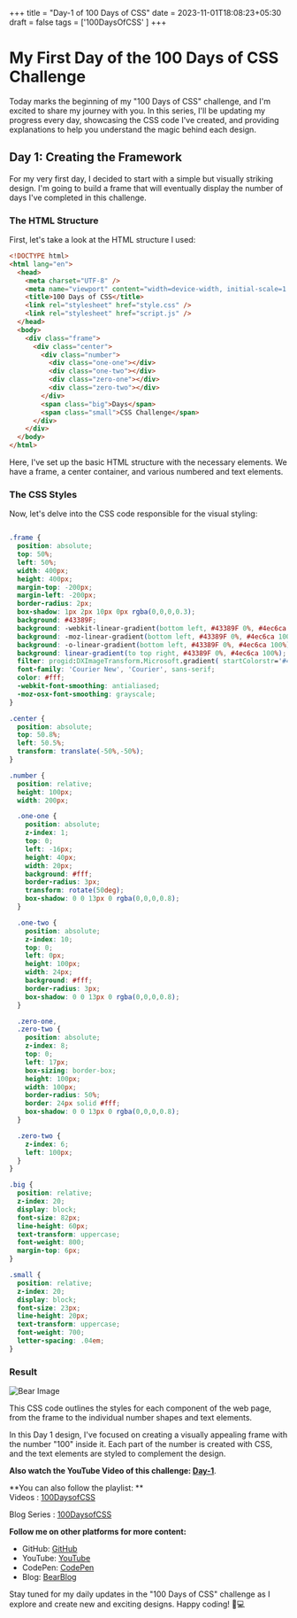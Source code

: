 +++
title = "Day-1 of 100 Days of CSS"
date = 2023-11-01T18:08:23+05:30
draft = false
tags = ['100DaysOfCSS' ]
+++

# My First Day of the 100 Days of CSS Challenge

Today marks the beginning of my "100 Days of CSS" challenge, and I'm excited to share my journey with you. In this series, I'll be updating my progress every day, showcasing the CSS code I've created, and providing explanations to help you understand the magic behind each design.

## Day 1: Creating the Framework

For my very first day, I decided to start with a simple but visually striking design. I'm going to build a frame that will eventually display the number of days I've completed in this challenge.

### The HTML Structure

First, let's take a look at the HTML structure I used:

```html
<!DOCTYPE html>
<html lang="en">
  <head>
    <meta charset="UTF-8" />
    <meta name="viewport" content="width=device-width, initial-scale=1.0" />
    <title>100 Days of CSS</title>
    <link rel="stylesheet" href="style.css" />
    <link rel="stylesheet" href="script.js" />
  </head>
  <body>
    <div class="frame">
      <div class="center">
        <div class="number">
          <div class="one-one"></div>
          <div class="one-two"></div>
          <div class="zero-one"></div>
          <div class="zero-two"></div>
        </div>
        <span class="big">Days</span>
        <span class="small">CSS Challenge</span>
      </div>
    </div>
  </body>
</html>
```

Here, I've set up the basic HTML structure with the necessary elements. We have a frame, a center container, and various numbered and text elements.

### The CSS Styles

Now, let's delve into the CSS code responsible for the visual styling:

```css

.frame {
  position: absolute;
  top: 50%;
  left: 50%;
  width: 400px;
  height: 400px;
  margin-top: -200px;
  margin-left: -200px;
  border-radius: 2px;
  box-shadow: 1px 2px 10px 0px rgba(0,0,0,0.3);
  background: #43389F;
  background: -webkit-linear-gradient(bottom left, #43389F 0%, #4ec6ca 100%);
  background: -moz-linear-gradient(bottom left, #43389F 0%, #4ec6ca 100%);
  background: -o-linear-gradient(bottom left, #43389F 0%, #4ec6ca 100%);
  background: linear-gradient(to top right, #43389F 0%, #4ec6ca 100%); 
  filter: progid:DXImageTransform.Microsoft.gradient( startColorstr='#43389F', endColorstr='#4ec6ca',GradientType=1 ); 
  font-family: 'Courier New', 'Courier', sans-serif;
  color: #fff;
  -webkit-font-smoothing: antialiased;
  -moz-osx-font-smoothing: grayscale;
}

.center {
  position: absolute;
  top: 50.8%;
  left: 50.5%;
  transform: translate(-50%,-50%);
}

.number {
  position: relative;
  height: 100px;
  width: 200px;

  .one-one {
    position: absolute;
    z-index: 1;
    top: 0;
    left: -16px;
    height: 40px;
    width: 20px;
    background: #fff;
    border-radius: 3px;
    transform: rotate(50deg);
    box-shadow: 0 0 13px 0 rgba(0,0,0,0.8);
  }

  .one-two {
    position: absolute;
    z-index: 10;
    top: 0;
    left: 0px;
    height: 100px;
    width: 24px;
    background: #fff;
    border-radius: 3px;
    box-shadow: 0 0 13px 0 rgba(0,0,0,0.8);
  }

  .zero-one, 
  .zero-two {
    position: absolute;
    z-index: 8;
    top: 0;
    left: 17px;
    box-sizing: border-box;
    height: 100px;
    width: 100px;
    border-radius: 50%;
    border: 24px solid #fff;
    box-shadow: 0 0 13px 0 rgba(0,0,0,0.8);
  }

  .zero-two {
    z-index: 6;
    left: 100px;
  }
}

.big {
  position: relative;
  z-index: 20;
  display: block;
  font-size: 82px;
  line-height: 60px;
  text-transform: uppercase;
  font-weight: 800;
  margin-top: 6px;
}

.small {
  position: relative;
  z-index: 20;
  display: block; 
  font-size: 23px;
  line-height: 20px;
  text-transform: uppercase;
  font-weight: 700;
  letter-spacing: .04em;
}
```
### Result
![Bear Image](https://imgur.com/ddVLyE7.jpg)

This CSS code outlines the styles for each component of the web page, from the frame to the individual number shapes and text elements.

In this Day 1 design, I've focused on creating a visually appealing frame with the number "100" inside it. Each part of the number is created with CSS, and the text elements are styled to complement the design.

**Also watch the YouTube Video of this challenge: [Day-1](https://youtu.be/BsjxfCaDpuw)**.

**You can also follow the playlist: **\
Videos : [100DaysofCSS](https://youtube.com/playlist?list=PLm38KaFgtrqkGMSAe6wb2sUv-DlRtUGHl&si=JVk-slBUreu6A2Cx)

Blog Series : [100DaysofCSS](/tags/100daysofcss/)

**Follow me on other platforms for more content:**
- GitHub: [GitHub](https://github.com/Shaunfurtado/100daysofCSS)
- YouTube: [YouTube](https://www.youtube.com/channel/UC66ahSH1xpBBlaMBP8lNuBg)
- CodePen: [CodePen](https://codepen.io/Shaun-Furtado)
- Blog: [BearBlog](https://devhavok.bearblog.dev/)


Stay tuned for my daily updates in the "100 Days of CSS" challenge as I explore and create new and exciting designs. Happy coding! 🚀💻